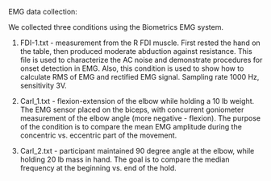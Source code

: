 EMG data collection:

We collected three conditions using the Biometrics EMG system.

1) FDI-1.txt - measurement from the R FDI muscle. First rested the hand on the table, then produced moderate abduction against resistance. This file is used to characterize the AC noise and demonstrate procedures for onset detection in EMG. Also, this condition is used to show how to calculate RMS of EMG and rectified EMG signal. Sampling rate 1000 Hz, sensitivity 3V.

2) Carl_1.txt - flexion-extension of the elbow while holding a 10 lb weight. The EMG sensor placed on the biceps, with concurrent goniometer measurement of the elbow angle (more negative - flexion). The purpose of the condition is to compare the mean EMG amplitude during the concentric vs. eccentric part of the movement.

3) Carl_2.txt - participant maintained 90 degree angle at the elbow, while holding 20 lb mass in hand. The goal is to compare the median frequency at the beginning vs. end of the hold.
